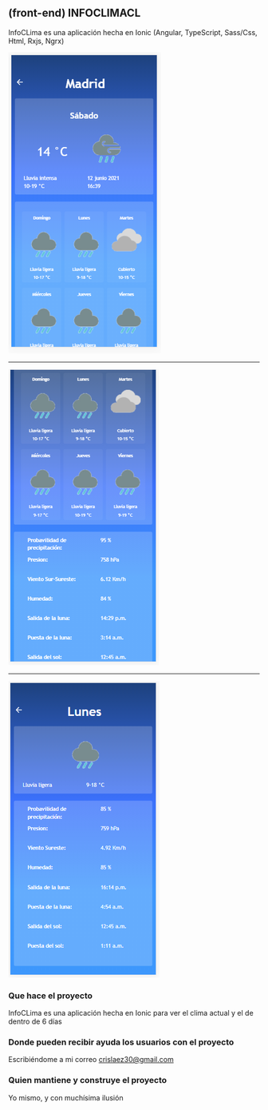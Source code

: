 ## (front-end) INFOCLIMACL

InfoCLima es una aplicación hecha en Ionic (Angular, TypeScript, Sass/Css, Html, Rxjs, Ngrx)

<img src="https://github.com/crislaez/InfoClimaCl/blob/master/src/assets/images/foto_proyecto_1.PNG" />
<hr>
<img src="https://github.com/crislaez/InfoClimaCl/blob/master/src/assets/images/foto_proyecto_2.PNG" />
<hr>
<img src="https://github.com/crislaez/InfoClimaCl/blob/master/src/assets/images/foto_proyecto_3.PNG" />


### Que hace el proyecto

InfoCLima es una aplicación hecha en Ionic para ver el clima actual y el de dentro de 6 días
 
### Donde pueden recibir ayuda los usuarios con el proyecto
 
Escribiéndome a mi correo crislaez30@gmail.com

### Quien mantiene y construye el proyecto

Yo mismo, y con muchísima ilusión
